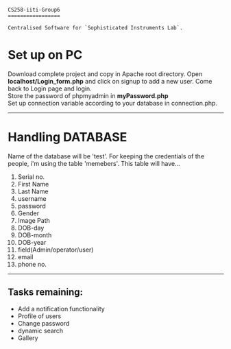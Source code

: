 ```
CS258-iiti-Group6
=================

Centralised Software for `Sophisticated Instruments Lab`.

```

Set up on PC
=============

Download complete project and copy in Apache root directory. Open **localhost/Login_form.php** and click on signup to add a new user. Come back to Login page and login.  
Store the password of phpmyadmin in **myPassword.php**  
Set up connection variable according to your database in connection.php.  

***

Handling DATABASE
==================

Name of the database will be 'test'. For keeping the credentials of the people, i'm using the table 'memebers'. This table will have...
1. Serial no.  
2. First Name  
3. Last Name  
4. username  
5. password  
6. Gender  
7. Image Path  
8. DOB-day  
9. DOB-month  
10. DOB-year  
11. field(Admin/operator/user)  
12. email  
13. phone no.  

***

Tasks remaining:
-----------------

* Add a notification functionality  
* Profile of users  
* Change password  
* dynamic search  
* Gallery  


